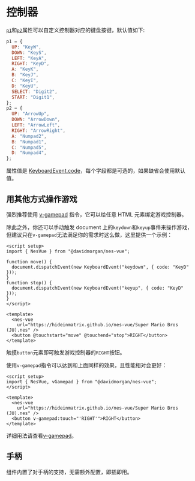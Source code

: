 # 控制器

[`p1`](/zh/guide/props#p1)和[`p2`](/zh/guide/props#p2)属性可以自定义控制器对应的键盘按键，默认值如下:

```js
p1 = {
  UP: "KeyW",
  DOWN: "KeyS",
  LEFT: "KeyA",
  RIGHT: "KeyD",
  A: "KeyK",
  B: "KeyJ",
  C: "KeyI",
  D: "KeyU",
  SELECT: "Digit2",
  START: "Digit1",
};
p2 = {
  UP: "ArrowUp",
  DOWN: "ArrowDown",
  LEFT: "ArrowLeft",
  RIGHT: "ArrowRight",
  A: "Numpad2",
  B: "Numpad1",
  C: "Numpad5",
  D: "Numpad4",
};
```

属性值是 [KeyboardEvent.code](https://developer.mozilla.org/en-US/docs/Web/API/KeyboardEvent/code)，每个字段都是可选的，如果缺省会使用默认值。

## 用其他方式操作游戏

强烈推荐使用 [v-gamepad](/zh/guide/directives#v-gamepad) 指令，它可以给任意 HTML 元素绑定游戏控制器。

除此之外，你还可以手动触发 document 上的`keydown`和`keyup`事件来操作游戏，但建议只在`v-gamepad`无法满足你的需求时这么做，这里提供一个示例：

```vue
<script setup>
import { NesVue } from "@davidmorgan/nes-vue";

function move() {
  document.dispatchEvent(new KeyboardEvent("keydown", { code: "KeyD" }));
}
function stop() {
  document.dispatchEvent(new KeyboardEvent("keyup", { code: "KeyD" }));
}
</script>

<template>
  <nes-vue
    url="https://hideinmatrix.github.io/nes-vue/Super Mario Bros (JU).nes" />
  <button @touchstart="move" @touchend="stop">RIGHT</button>
</template>
```

触摸`button`元素即可触发游戏控制器的`RIGHT`按钮。

使用`v-gamepad`指令可以达到和上面同样的效果，且性能相对会更好：

```vue
<script setup>
import { NesVue, vGamepad } from "@davidmorgan/nes-vue";
</script>

<template>
  <nes-vue
    url="https://hideinmatrix.github.io/nes-vue/Super Mario Bros (JU).nes" />
  <button v-gamepad:touch="'RIGHT'">RIGHT</button>
</template>
```

详细用法请查看[v-gamepad](/zh/guide/directives#v-gamepad)。

## 手柄

组件内置了对手柄的支持，无需额外配置，即插即用。
